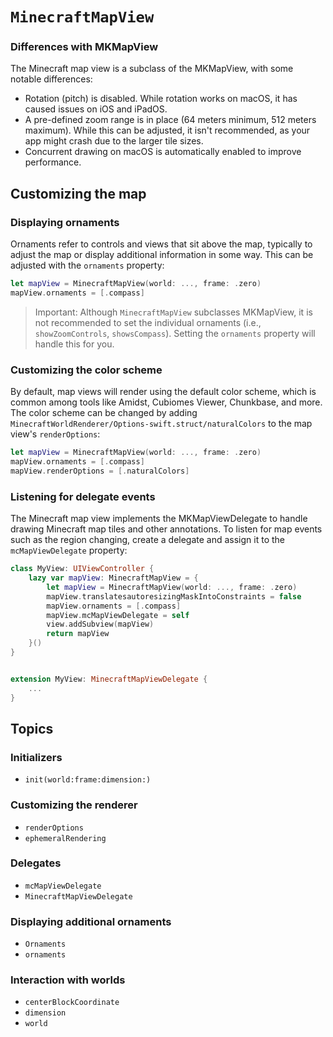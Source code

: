 # ``MinecraftMapView``

### Differences with MKMapView

The Minecraft map view is a subclass of the MKMapView, with some notable
differences:

- Rotation (pitch) is disabled. While rotation works on macOS, it has
  caused issues on iOS and iPadOS.
- A pre-defined zoom range is in place (64 meters minimum, 512 meters
  maximum). While this can be adjusted, it isn't recommended, as your app
  might crash due to the larger tile sizes.
- Concurrent drawing on macOS is automatically enabled to improve
  performance.

## Customizing the map

### Displaying ornaments

Ornaments refer to controls and views that sit above the map, typically to
adjust the map or display additional information in some way. This can be
adjusted with the ``ornaments`` property:

```swift
let mapView = MinecraftMapView(world: ..., frame: .zero)
mapView.ornaments = [.compass]
```

> Important: Although ``MinecraftMapView`` subclasses MKMapView, it is not
> recommended to set the individual ornaments (i.e., `showZoomControls`,
> `showsCompass`). Setting the ``ornaments`` property will handle this for
> you.

### Customizing the color scheme

By default, map views will render using the default color scheme, which is
common among tools like Amidst, Cubiomes Viewer, Chunkbase, and more. The
color scheme can be changed by adding
``MinecraftWorldRenderer/Options-swift.struct/naturalColors`` to the map
view's ``renderOptions``:


```swift
let mapView = MinecraftMapView(world: ..., frame: .zero)
mapView.ornaments = [.compass]
mapView.renderOptions = [.naturalColors]
```

### Listening for delegate events

The Minecraft map view implements the MKMapViewDelegate to handle drawing
Minecraft map tiles and other annotations. To listen for map events such
as the region changing, create a delegate and assign it to the
``mcMapViewDelegate`` property:

```swift
class MyView: UIViewController {
    lazy var mapView: MinecraftMapView = {
        let mapView = MinecraftMapView(world: ..., frame: .zero)
        mapView.translatesautoresizingMaskIntoConstraints = false
        mapView.ornaments = [.compass]
        mapView.mcMapViewDelegate = self
        view.addSubview(mapView)
        return mapView
    }()
}


extension MyView: MinecraftMapViewDelegate {
    ...
}
```

## Topics

### Initializers

- ``init(world:frame:dimension:)``

### Customizing the renderer

- ``renderOptions``
- ``ephemeralRendering``

### Delegates

- ``mcMapViewDelegate``
- ``MinecraftMapViewDelegate``

### Displaying additional ornaments

- ``Ornaments``
- ``ornaments``

### Interaction with worlds

- ``centerBlockCoordinate``
- ``dimension``
- ``world``

